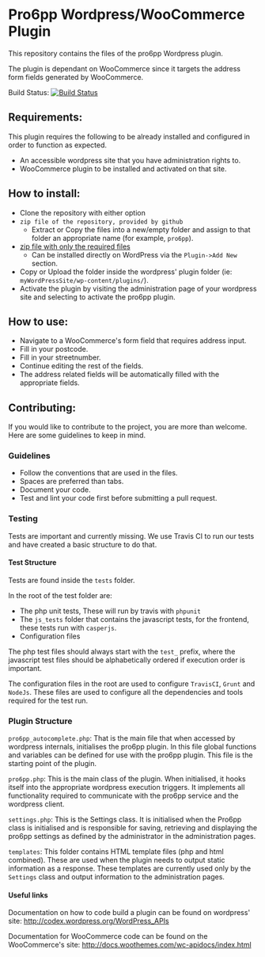 Pro6pp Wordpress/WooCommerce Plugin
===================================

This repository contains the files of the pro6pp Wordpress plugin.

The plugin is dependant on WooCommerce since it targets the address form fields generated by WooCommerce.

Build Status: [![Build Status](https://travis-ci.org/dcentralize/pro6pp-wordpress.svg?branch=master)](https://travis-ci.org/dcentralize/pro6pp-wordpress)

## Requirements:

This plugin requires the following to be already installed and configured in order to function as expected.

- An accessible wordpress site that you have administration rights to.
- WooCommerce plugin to be installed and activated on that site.

## How to install:

* Clone the repository with either option
 * `zip file of the repository, provided by github`
     - Extract or Copy the files into a new/empty folder and assign to that folder an appropriate name (for example, `pro6pp`).
 * [zip file with only the required files](https://github.com/dcentralize/pro6pp-wordpress/zipball/stable)
     - Can be installed directly on WordPress via the `Plugin->Add New` section.
* Copy or Upload the folder inside the wordpress' plugin folder (ie: `myWordPressSite/wp-content/plugins/`).
* Activate the plugin by visiting the administration page of your wordpress site and selecting to activate the pro6pp plugin.

## How to use:

* Navigate to a WooCommerce's form field that requires address input.
* Fill in your postcode.
* Fill in your streetnumber.
* Continue editing the rest of the fields.
* The address related fields will be automatically filled with the appropriate fields.

## Contributing:

If you would like to contribute to the project, you are more than welcome.
Here are some guidelines to keep in mind.

### Guidelines
* Follow the conventions that are used in the files.
* Spaces are preferred than tabs.
* Document your code.
* Test and lint your code first before submitting a pull request.

### Testing
Tests are important and currently missing.
We use Travis CI to run our tests and have created a basic structure to do that.

#### Test Structure
Tests are found inside the `tests` folder.

In the root of the test folder are:
* The php unit tests, These will run by travis with `phpunit`
* The `js_tests` folder that contains the javascript tests, for the frontend, these tests run with `casperjs`.
* Configuration files

The php test files should always start with the `test_` prefix, where the javascript test files should be alphabetically ordered if execution order is important.

The configuration files in the root are used to configure `TravisCI`, `Grunt` and `NodeJs`. These files are used to configure all the dependencies and tools required for the test run.

### Plugin Structure
`pro6pp_autocomplete.php`:
That is the main file that when accessed by wordpress internals, initialises the pro6pp plugin.
In this file global functions and variables can be defined for use with the pro6pp plugin. This file is the starting point of the plugin.

`pro6pp.php`:
This is the main class of the plugin.
When initialised, it hooks itself into the appropriate wordpress execution triggers. It implements all functionality required to communicate with the pro6pp service and the wordpress client.

`settings.php`: This is the Settings class. It is initialised when the Pro6pp class is initialised and is responsible for saving, retrieving and displaying the pro6pp settings as defined by the administrator in the administration pages.

`templates`:
This folder contains HTML template files (php and html combined). These are used when the plugin needs to output static information as a response. These templates are currently used only by the `Settings` class and output information to the administration pages.

#### Useful links
Documentation on how to code build a plugin can be found on wordpress' site:
http://codex.wordpress.org/WordPress_APIs

Documentation for WooCommerce code can be found on the WooCommerce's site:
http://docs.woothemes.com/wc-apidocs/index.html
